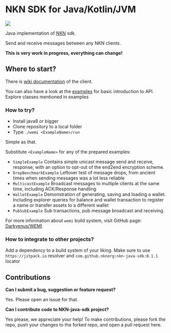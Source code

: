 # NKN SDK for Java/Kotlin/JVM
[![](https://jitpack.io/v/nknorg/nkn-java-sdk.svg)](https://jitpack.io/#nknorg/nkn-java-sdk)


Java implementation of [NKN](https://github.com/nknorg/nkn/) sdk.

Send and receive messages between any NKN clients.

__This is very work in progress, everything can change!__


## Where to start?

There is [wiki documentation](https://github.com/RealJohnSmith/nkn-java-sdk/wiki) of the client.

You can also have a look at the [examples](examples/src/main/java/jsmith/nknskd/examples) for basic introduction to API. Explore classes mentioned in examples


### How to try?

* Install java8 or bigger
* Clone repository to a local folder
* Type `./wemi <ExampleName>/run`

Simple as that.

Substitute `<ExampleName>` for any of the prepared examples:
 * `SimpleExample` Contains simple unicast message send and receive, response; with an option to opt-out of the end2end encryption scheme.
 * `DropBenchmarkExample` Leftover test of message drops, from ancient times when sending messages was a lot less reliable
 * `MulticastExample` Broadcast messages to multiple clients at the same time, including ACK/Response handling
 * `WalletExample` Demonstration of generating, saving and loading a wallet. Including explorer queries for balance and wallet transaction to register a name or transfer assets to a different wallet
 * `PubSubExample` Sub transactions, pub message broadcast and receiving.

For more information about `wemi` build system, visit GitHub page: [Darkyenus/WEMI](https://github.com/Darkyenus/wemi)

### How to integrate to other projects? 

Add a dependency to a build system of your liking. Make sure to use `https://jitpack.io` resolver and `com.github.nknorg:nkn-java-sdk:0.1.1` locator


## Contributions

__Can I submit a bug, suggestion or feature request?__

Yes. Please open an issue for that.

__Can I contribute code to NKN-java-sdk project?__

Yes please, we appreciate your help! To make contributions, please fork the repo, push your changes to the forked repo, and open a pull request here.
